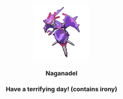 <p align="center">
    <img src="https://raw.githubusercontent.com/PokeAPI/sprites/master/sprites/pokemon/804.png" width="150" height="150">
</p>
<h3 align="center"> <b>Naganadel</b></h3>
<h3 align="center">Have a terrifying day! (contains irony)</h3>
